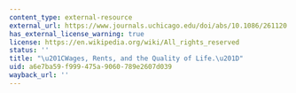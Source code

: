 ```yaml
---
content_type: external-resource
external_url: https://www.journals.uchicago.edu/doi/abs/10.1086/261120
has_external_license_warning: true
license: https://en.wikipedia.org/wiki/All_rights_reserved
status: ''
title: "\u201CWages, Rents, and the Quality of Life.\u201D"
uid: a6e7ba59-f999-475a-9060-789e2607d039
wayback_url: ''
---
```

